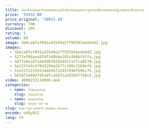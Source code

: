 ```yaml
---
title: ห้องนั่งเล่นอพาร์ทเมนต์ขนาดเล็กห้องนอนยุคกลางสูงจากพื้นจรดเพดานตู้ภาพและเสียงแขวน
price: '31932.08'
price_original: '39915.10'
currency: THB
discount: 20%
rating: 5
volume: 88
image: Sb6ca8faf091a43549a2ff95593eeeb4dZ.jpg
images:
  - Sb6ca8faf091a43549a2ff95593eeeb4dZ.jpg
  - S277ef08aea974f348bbe285c998bf4ffa.jpg
  - Sd7fa0e2d7a44400f82b5d91fa7fca057N.jpg
  - Se1237e9c5f8d4294a2b77c100c21b9efd.jpg
  - S1e23722339334dd3bf22457090f69bc7k.jpg
  - S63973e89d7d54dfca5671a182057f50c5.jpg
video: 4000233114996.mp4
categories:
  - name: บ้านและสวน
    slug: านและสวน
  - name: ตกแต่งบ้าน
    slug: ตกแต-งบ-าน
slug: องน-งเล-นอพาร-ทเมนต-ขนาดเล
encode: okRyOS2
lang: th
---
```

  